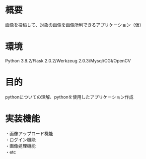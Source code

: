 <h1> 概要 </h1>
画像を投稿して、対象の画像を画像所利できるアプリケーション（仮）

<h1> 環境 </h1>
Python 3.8.2/Flask 2.0.2/Werkzeug 2.0.3/Mysql/CGI/OpenCV

<h1> 目的 </h1>
pythonについての理解、pythonを使用したアプリケーション作成

<h1>実装機能</h1>
・画像アップロード機能<br>
・ログイン機能<br>
・画像処理機能<br>
・etc
